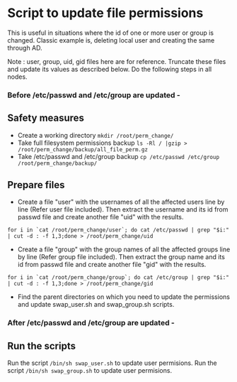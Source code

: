# Script to update file permissions

This is useful in situations where the id of one or more user or group is changed. Classic example is, deleting local user and creating the same through AD.

Note : user, group, uid, gid files here are for reference. Truncate these files and update its values as described below.
Do the following steps in all nodes.

### __Before /etc/passwd and /etc/group are updated__ -
## Safety measures

- Create a working directory
`mkdir /root/perm_change/`
- Take full filesystem permissions backup
`ls -Rl / |gzip > /root/perm_change/backup/all_file_perm.gz`
- Take /etc/passwd and /etc/group backup
`cp /etc/passwd /etc/group /root/perm_change/backup/`

## Prepare files

- Create a file "user" with the usernames of all the affected users line by line (Refer user file included). Then extract the username and its id from passwd file and create another file "uid" with the results.

``for i in `cat /root/perm_change/user`; do cat /etc/passwd | grep "$i:" | cut -d : -f 1,3;done > /root/perm_change/uid``

- Create a file "group" with the group names of all the affected groups line by line (Refer group file included). Then extract the group name and its id from passwd file and create another file "gid" with the results.

``for i in `cat /root/perm_change/group`; do cat /etc/group | grep "$i:" | cut -d : -f 1,3;done > /root/perm_change/gid``

- Find the parent directories on which you need to update the permissions and update swap_user.sh and swap_group.sh scripts.


### __After /etc/passwd and /etc/group are updated__ -
## Run the scripts

Run the script `/bin/sh swap_user.sh` to update user permisions.
Run the script `/bin/sh swap_group.sh` to update user permisions.
